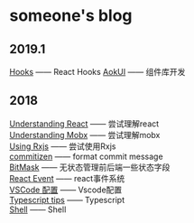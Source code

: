# someone's blog
## 2019.1
[Hooks](https://github.com/Chr15t0pher/blog/issues/12) —— React Hooks
[AokUI](https://github.com/Chr15t0pher/blog/issues/11) —— 组件库开发
## 2018
[Understanding React](https://github.com/Chr15t0pher/blog/issues/1) —— 尝试理解react  
[Understanding Mobx](https://github.com/Chr15t0pher/blog/issues/2) —— 尝试理解mobx  
[Using Rxjs](https://github.com/Chr15t0pher/blog/issues/4) —— 尝试使用Rxjs  
[commitizen](https://github.com/Chr15t0pher/blog/issues/5) —— format commit message  
[BitMask](https://github.com/Chr15t0pher/blog/issues/6) —— 无状态管理前后端一些状态字段  
[React Event](https://github.com/Chr15t0pher/blog/issues/7) —— react事件系统  
[VSCode 配置](https://github.com/Chr15t0pher/blog/issues/8) —— Vscode配置  
[Typescript tips](https://github.com/Chr15t0pher/blog/issues/9) —— Typescript  
[Shell](https://github.com/Chr15t0pher/blog/issues/10) —— Shell  
